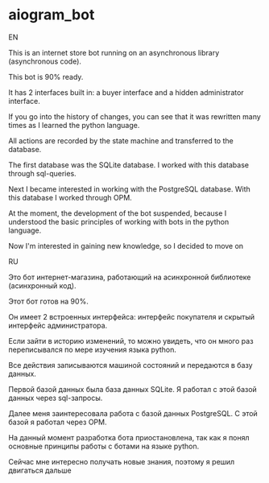# aiogram_bot

EN

This is an internet store bot running on an asynchronous library (asynchronous code).

This bot is 90% ready.

It has 2 interfaces built in: a buyer interface and a hidden administrator interface.

If you go into the history of changes, you can see that it was rewritten many times as I learned the python language. 

All actions are recorded by the state machine and transferred to the database. 

The first database was the SQLite database. 
I worked with this database through sql-queries.

Next I became interested in working with the PostgreSQL database. 
With this database I worked through OPM.

At the moment, the development of the bot suspended, because I understood the basic principles of working with bots in the python language. 

Now I'm interested in gaining new knowledge, so I decided to move on


RU

Это бот интернет-магазина, работающий на асинхронной библиотеке (асинхронный код).

Этот бот готов на 90%.

Он имеет 2 встроенных интерфейса: интерфейс покупателя и скрытый интерфейс администратора.

Если зайти в историю изменений, то можно увидеть, что он много раз переписывался по мере изучения языка python.

Все действия записываются машиной состояний и передаются в базу данных.

Первой базой данных была база данных SQLite.
Я работал с этой базой данных через sql-запросы.

Далее меня заинтересовала работа с базой данных PostgreSQL.
С этой базой я работал через OPM.

На данный момент разработка бота приостановлена, так как я понял основные принципы работы с ботами на языке python.

Сейчас мне интересно получать новые знания, поэтому я решил двигаться дальше
